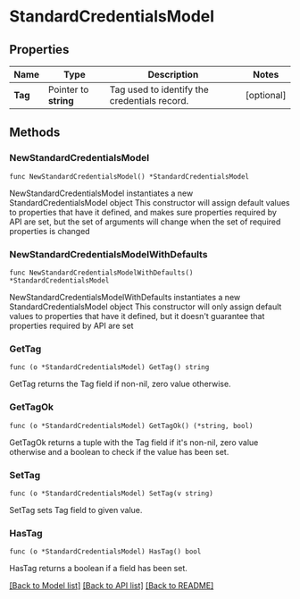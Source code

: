 # StandardCredentialsModel

## Properties

Name | Type | Description | Notes
------------ | ------------- | ------------- | -------------
**Tag** | Pointer to **string** | Tag used to identify the credentials record. | [optional] 

## Methods

### NewStandardCredentialsModel

`func NewStandardCredentialsModel() *StandardCredentialsModel`

NewStandardCredentialsModel instantiates a new StandardCredentialsModel object
This constructor will assign default values to properties that have it defined,
and makes sure properties required by API are set, but the set of arguments
will change when the set of required properties is changed

### NewStandardCredentialsModelWithDefaults

`func NewStandardCredentialsModelWithDefaults() *StandardCredentialsModel`

NewStandardCredentialsModelWithDefaults instantiates a new StandardCredentialsModel object
This constructor will only assign default values to properties that have it defined,
but it doesn't guarantee that properties required by API are set

### GetTag

`func (o *StandardCredentialsModel) GetTag() string`

GetTag returns the Tag field if non-nil, zero value otherwise.

### GetTagOk

`func (o *StandardCredentialsModel) GetTagOk() (*string, bool)`

GetTagOk returns a tuple with the Tag field if it's non-nil, zero value otherwise
and a boolean to check if the value has been set.

### SetTag

`func (o *StandardCredentialsModel) SetTag(v string)`

SetTag sets Tag field to given value.

### HasTag

`func (o *StandardCredentialsModel) HasTag() bool`

HasTag returns a boolean if a field has been set.


[[Back to Model list]](../README.md#documentation-for-models) [[Back to API list]](../README.md#documentation-for-api-endpoints) [[Back to README]](../README.md)


